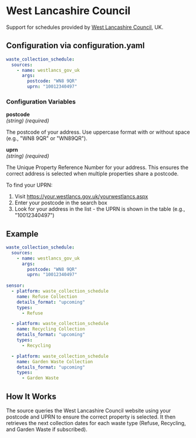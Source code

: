 # West Lancashire Council

Support for schedules provided by [West Lancashire Council](https://westlancs.gov.uk), UK.

## Configuration via configuration.yaml

```yaml
waste_collection_schedule:
  sources:
    - name: westlancs_gov_uk
      args:
        postcode: "WN8 9QR"
        uprn: "10012340497"
```

### Configuration Variables

**postcode**  
*(string) (required)*

The postcode of your address. Use uppercase format with or without space (e.g., "WN8 9QR" or "WN89QR").

**uprn**  
*(string) (required)*

The Unique Property Reference Number for your address. This ensures the correct address is selected when multiple properties share a postcode.

To find your UPRN:
1. Visit https://your.westlancs.gov.uk/yourwestlancs.aspx
2. Enter your postcode in the search box
3. Look for your address in the list - the UPRN is shown in the table (e.g., "10012340497")

## Example

```yaml
waste_collection_schedule:
  sources:
    - name: westlancs_gov_uk
      args:
        postcode: "WN8 9QR"
        uprn: "10012340497"
        
sensor:
  - platform: waste_collection_schedule
    name: Refuse Collection
    details_format: "upcoming"
    types:
      - Refuse

  - platform: waste_collection_schedule
    name: Recycling Collection
    details_format: "upcoming"
    types:
      - Recycling

  - platform: waste_collection_schedule
    name: Garden Waste Collection
    details_format: "upcoming"
    types:
      - Garden Waste
```

## How It Works

The source queries the West Lancashire Council website using your postcode and UPRN to ensure the correct property is selected. It then retrieves the next collection dates for each waste type (Refuse, Recycling, and Garden Waste if subscribed).